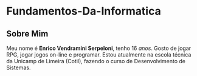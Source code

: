 # Fundamentos-Da-Informatica

## Sobre Mim

Meu nome é **Enrico Vendramini Serpeloni**, tenho 16 *anos*. Gosto de jogar RPG, jogar jogos on-line e programar. Estou atualmente na escola técnica da Unicamp de Limeira (Cotil), fazendo o curso de Desenvolvimento de Sistemas.